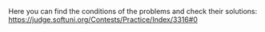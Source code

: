 Here you can find the conditions of the problems and check their solutions: https://judge.softuni.org/Contests/Practice/Index/3316#0